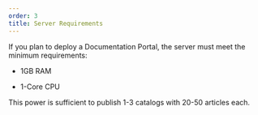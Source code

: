 ```yaml
---
order: 3
title: Server Requirements
---
```


If you plan to deploy a Documentation Portal, the server must meet the minimum requirements:

-  1GB RAM

-  1-Core CPU

This power is sufficient to publish 1-3 catalogs with 20-50 articles each.